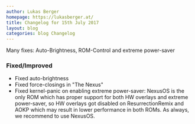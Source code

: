```yaml
---
author: Lukas Berger
homepage: https://lukasberger.at/
title: Changelog for 15th July 2017
layout: blog
categories: blog Changelog
---
```

Many fixes: Auto-Brightness, ROM-Control and extreme power-saver
<!-- more -->

### Fixed/Improved

 * Fixed auto-brightness
 * Fixed force-closings in "The Nexus"
 * Fixed kernel-panic on enabling extreme power-saver: NexusOS is the only ROM which has proper support for both HW overlays and extreme power-saver,
   so HW overlays got disabled on ResurrectionRemix and AOKP which may result in lower performance in both ROMs. As always, we recommend to use NexusOS.
